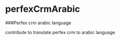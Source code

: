 # perfexCrmArabic


###Perfex crm arabic language


contribute to translate perfex crm to arabic language
